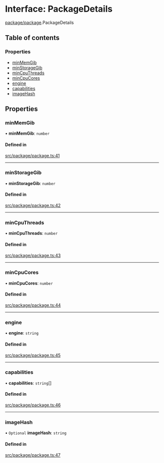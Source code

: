 # Interface: PackageDetails

[package/package](../modules/package_package.md).PackageDetails

## Table of contents

### Properties

- [minMemGib](package_package.PackageDetails.md#minmemgib)
- [minStorageGib](package_package.PackageDetails.md#minstoragegib)
- [minCpuThreads](package_package.PackageDetails.md#mincputhreads)
- [minCpuCores](package_package.PackageDetails.md#mincpucores)
- [engine](package_package.PackageDetails.md#engine)
- [capabilities](package_package.PackageDetails.md#capabilities)
- [imageHash](package_package.PackageDetails.md#imagehash)

## Properties

### minMemGib

• **minMemGib**: `number`

#### Defined in

[src/package/package.ts:41](https://github.com/golemfactory/golem-js/blob/c28a1b0/src/package/package.ts#L41)

___

### minStorageGib

• **minStorageGib**: `number`

#### Defined in

[src/package/package.ts:42](https://github.com/golemfactory/golem-js/blob/c28a1b0/src/package/package.ts#L42)

___

### minCpuThreads

• **minCpuThreads**: `number`

#### Defined in

[src/package/package.ts:43](https://github.com/golemfactory/golem-js/blob/c28a1b0/src/package/package.ts#L43)

___

### minCpuCores

• **minCpuCores**: `number`

#### Defined in

[src/package/package.ts:44](https://github.com/golemfactory/golem-js/blob/c28a1b0/src/package/package.ts#L44)

___

### engine

• **engine**: `string`

#### Defined in

[src/package/package.ts:45](https://github.com/golemfactory/golem-js/blob/c28a1b0/src/package/package.ts#L45)

___

### capabilities

• **capabilities**: `string`[]

#### Defined in

[src/package/package.ts:46](https://github.com/golemfactory/golem-js/blob/c28a1b0/src/package/package.ts#L46)

___

### imageHash

• `Optional` **imageHash**: `string`

#### Defined in

[src/package/package.ts:47](https://github.com/golemfactory/golem-js/blob/c28a1b0/src/package/package.ts#L47)
